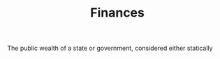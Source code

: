 ---
title: Finances
letter: F
permalink: "/definitions/bld-finances.html"
body: The public wealth of a state or government, considered either statically
published_at: '2018-07-07'
source: Black's Law Dictionary 2nd Ed (1910)
layout: post
---